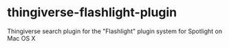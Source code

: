 thingiverse-flashlight-plugin
=============================

Thingiverse search plugin for the "Flashlight" plugin system for Spotlight on Mac OS X
